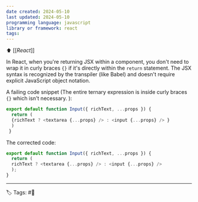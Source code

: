 ```yaml
---
date created: 2024-05-10
last updated: 2024-05-10
programming language: javascript
library or framework: react
tags:
---
```

⬆ [[_React_]]

In React, when you're returning JSX within a component, you don't need to wrap it in curly braces `{}` if it's directly within the `return` statement. The JSX syntax is recognized by the transpiler (like Babel) and doesn't require explicit JavaScript object notation. 

A failing code snippet (The entire ternary expression is inside curly braces `{}` which isn't necessary. ):
```js
export default function Input({ richText, ...props }) {     
  return (
  {richText ? <textarea {...props} /> : <input {...props} /> }
  )  
 } 
```

The corrected code:
```js
export default function Input({ richText, ...props }) {
  return (
  richText ? <textarea {...props} /> : <input {...props} /> 
  ); 
}
```

---
🏷 Tags: #🌱 